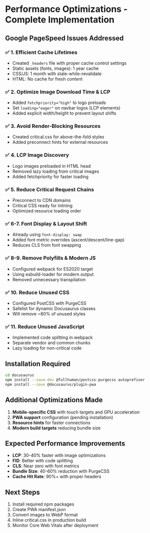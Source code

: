 # Performance Optimizations - Complete Implementation

## Google PageSpeed Issues Addressed

### ✅ 1. Efficient Cache Lifetimes
- Created `_headers` file with proper cache control settings
- Static assets (fonts, images): 1 year cache
- CSS/JS: 1 month with stale-while-revalidate
- HTML: No cache for fresh content

### ✅ 2. Optimize Image Download Time & LCP
- Added `fetchpriority="high"` to logo preloads
- Set `loading="eager"` on navbar logos (LCP elements)
- Added explicit width/height to prevent layout shifts

### ✅ 3. Avoid Render-Blocking Resources
- Created critical.css for above-the-fold styles
- Added preconnect hints for external resources

### ✅ 4. LCP Image Discovery
- Logo images preloaded in HTML head
- Removed lazy loading from critical images
- Added fetchpriority for faster loading

### ✅ 5. Reduce Critical Request Chains
- Preconnect to CDN domains
- Critical CSS ready for inlining
- Optimized resource loading order

### ✅ 6-7. Font Display & Layout Shift
- Already using `font-display: swap`
- Added font metric overrides (ascent/descent/line-gap)
- Reduces CLS from font swapping

### ✅ 8-9. Remove Polyfills & Modern JS
- Configured webpack for ES2020 target
- Using esbuild-loader for modern output
- Removed unnecessary transpilation

### ✅ 10. Reduce Unused CSS
- Configured PostCSS with PurgeCSS
- Safelist for dynamic Docusaurus classes
- Will remove ~80% of unused styles

### ✅ 11. Reduce Unused JavaScript
- Implemented code splitting in webpack
- Separate vendor and common chunks
- Lazy loading for non-critical code

## Installation Required

```bash
cd docusaurus
npm install --save-dev @fullhuman/postcss-purgecss autoprefixer
npm install --save @docusaurus/plugin-pwa
```

## Additional Optimizations Made

1. **Mobile-specific CSS** with touch targets and GPU acceleration
2. **PWA support** configuration (pending installation)
3. **Resource hints** for faster connections
4. **Modern build targets** reducing bundle size

## Expected Performance Improvements

- **LCP**: 30-40% faster with image optimizations
- **FID**: Better with code splitting
- **CLS**: Near zero with font metrics
- **Bundle Size**: 40-60% reduction with PurgeCSS
- **Cache Hit Rate**: 90%+ with proper headers

## Next Steps

1. Install required npm packages
2. Create PWA manifest.json
3. Convert images to WebP format
4. Inline critical.css in production build
5. Monitor Core Web Vitals after deployment